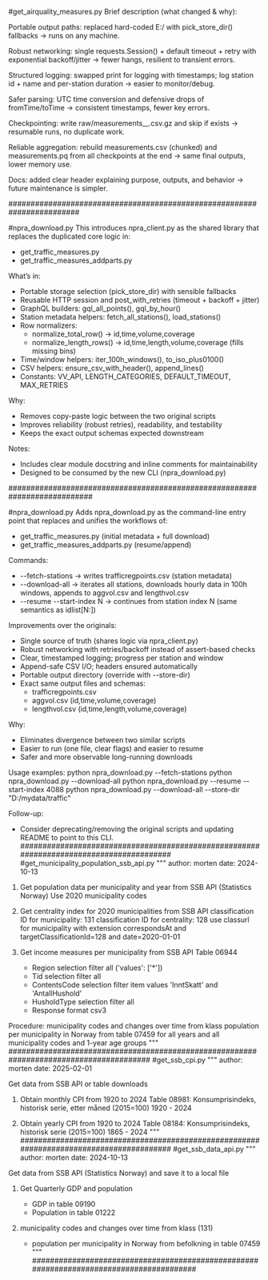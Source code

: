 #get_airquality_measures.py
Brief description (what changed & why):

Portable output paths: replaced hard-coded E:/ with pick_store_dir() fallbacks → runs on any machine.

Robust networking: single requests.Session() + default timeout + retry with exponential backoff/jitter → fewer hangs, resilient to transient errors.

Structured logging: swapped print for logging with timestamps; log station id + name and per-station duration → easier to monitor/debug.

Safer parsing: UTC time conversion and defensive drops of fromTime/toTime → consistent timestamps, fewer key errors.

Checkpointing: write raw/measurements__.csv.gz and skip if exists → resumable runs, no duplicate work.

Reliable aggregation: rebuild measurements.csv (chunked) and measurements.pq from all checkpoints at the end → same final outputs, lower memory use.

Docs: added clear header explaining purpose, outputs, and behavior → future maintenance is simpler.

########################################################################

#npra_download.py
This introduces npra_client.py as the shared library that replaces the
duplicated core logic in:
- get_traffic_measures.py
- get_traffic_measures_addparts.py

What’s in:
- Portable storage selection (pick_store_dir) with sensible fallbacks
- Reusable HTTP session and post_with_retries (timeout + backoff + jitter)
- GraphQL builders: gql_all_points(), gql_by_hour()
- Station metadata helpers: fetch_all_stations(), load_stations()
- Row normalizers:
  - normalize_total_row() -> id,time,volume,coverage
  - normalize_length_rows() -> id,time,length,volume,coverage (fills missing bins)
- Time/window helpers: iter_100h_windows(), to_iso_plus0100()
- CSV helpers: ensure_csv_with_header(), append_lines()
- Constants: VV_API, LENGTH_CATEGORIES, DEFAULT_TIMEOUT, MAX_RETRIES

Why:
- Removes copy-paste logic between the two original scripts
- Improves reliability (robust retries), readability, and testability
- Keeps the exact output schemas expected downstream

Notes:
- Includes clear module docstring and inline comments for maintainability
- Designed to be consumed by the new CLI (npra_download.py)

###########################################################################

#npra_download.py
Adds npra_download.py as the command-line entry point that replaces and
unifies the workflows of:
- get_traffic_measures.py  (initial metadata + full download)
- get_traffic_measures_addparts.py  (resume/append)

Commands:
- --fetch-stations     -> writes trafficregpoints.csv (station metadata)
- --download-all       -> iterates all stations, downloads hourly data in 100h windows,
                          appends to aggvol.csv and lengthvol.csv
- --resume --start-index N
                        -> continues from station index N (same semantics as idlist[N:])

Improvements over the originals:
- Single source of truth (shares logic via npra_client.py)
- Robust networking with retries/backoff instead of assert-based checks
- Clear, timestamped logging; progress per station and window
- Append-safe CSV I/O; headers ensured automatically
- Portable output directory (override with --store-dir)
- Exact same output files and schemas:
  - trafficregpoints.csv
  - aggvol.csv (id,time,volume,coverage)
  - lengthvol.csv (id,time,length,volume,coverage)

Why:
- Eliminates divergence between two similar scripts
- Easier to run (one file, clear flags) and easier to resume
- Safer and more observable long-running downloads

Usage examples:
  python npra_download.py --fetch-stations
  python npra_download.py --download-all
  python npra_download.py --resume --start-index 4088
  python npra_download.py --download-all --store-dir "D:/mydata/traffic"

Follow-up:
- Consider deprecating/removing the original scripts and updating README to point to this CLI.
########################################################################################
#get_municipality_population_ssb_api.py
"""
author: morten
date: 2024-10-13

1. Get population data per municipality and year from SSB API (Statistics Norway)
Use 2020 municipality codes

2. Get centrality index for 2020 municipalities from SSB API
classification ID for municipality: 131
classification ID for centrality: 128 
use classurl for municipality with extension correspondsAt and targetClassificationId=128 and date=2020-01-01

3. Get income measures per municipality from SSB API
Table 06944
    - Region selection filter all ('values': ['*'])
    - Tid selection filter all
    - ContentsCode selection filter item values 'InntSkatt' and 'AntallHushold'
    - HusholdType selection filter all
    - Response format csv3

Procedure:
municipality codes and changes over time from klass
population per municipality in Norway from table 07459 for all years and all municipality codes and 1-year age groups
"""
########################################################################################
#get_ssb_cpi.py
"""
author: morten
date: 2025-02-01

Get data from SSB API or table downloads

1. Obtain monthly CPI from 1920 to 2024
Table 08981: Konsumprisindeks, historisk serie, etter måned (2015=100) 1920 - 2024

2. Obtain yearly CPI from 1920 to 2024
Table 08184: Konsumprisindeks, historisk serie (2015=100) 1865 - 2024
"""
########################################################################################
#get_ssb_data_api.py
"""
author: morten
date: 2024-10-13

Get data from SSB API (Statistics Norway) and save it to a local file

1. Get Quarterly GDP and population
    - GDP in table 09190
    - Population in table 01222

2. municipality codes and changes over time from klass (131)
    - population per municipality in Norway from befolkning in table 07459
"""
########################################################################################